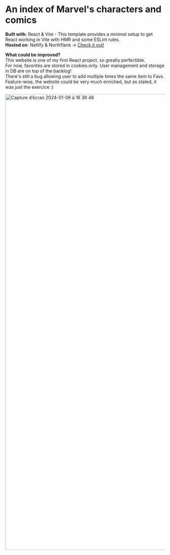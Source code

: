 # An index of Marvel's characters and comics 

**Built with**: React & Vite - This template provides a minimal setup to get React working in Vite with HMR and some ESLint rules.    
**Hosted on**: Netlify & Northflank &rarr; [Check it out!](https://my-marvel-front.netlify.app/)    
    
**What could be improved?**     
This website is one of my first React project, so greatly perfectible.    
For now, favorites are stored in cookies only. User management and storage in DB are on top of the backlog!  
There's still a bug allowing user to add multiple times the same item to Favs.   
Feature-wise, the website could be very much enriched, but as stated, it was just the exercice :) 

<img width="1439" alt="Capture d’écran 2024-01-06 à 16 36 48" src="https://github.com/myriamchah/my-marvel-front/assets/46889706/956d0e5b-102f-474d-b48d-15e1f5531c17">


